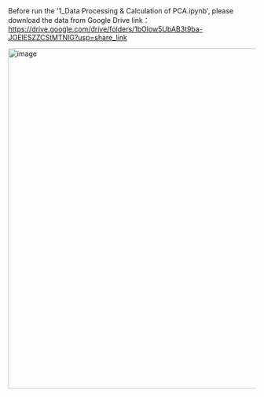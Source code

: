 ## 

Before run the '1_Data Processing & Calculation of PCA.ipynb', please download the data from Google Drive link：
https://drive.google.com/drive/folders/1bOlow5UbAB3t9ba-JOElESZZCStMTNlG?usp=share_link

<img width="691" alt="image" src="https://github.com/YeYing119/Unpacking-the-Perceived-Cycling-Safety-of-Road-Environment/assets/115580957/cf19c6ef-f3ad-4a71-a489-06f376c25178">
